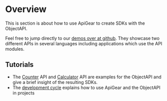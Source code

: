 # Overview

This is section is about how to use ApiGear to create SDKs with the ObjectAPI.

Feel free to jump directly to our [demos over at github](https://github.com/apigear-io/objectapi-demos). They showcase two different APIs in several languages including applications which use the API modules.

## Tutorials

- The [Counter](counter) API and [Calculator](calculator) API are examples for the ObjectAPI and give a brief insight of the resulting SDKs.
- The [development cycle](devcycle) explains how to use ApiGear and the ObjectAPI in projects
